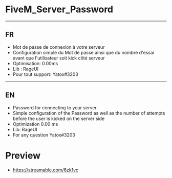 # FiveM_Server_Password
____
## FR
- Mot de passe de connexion à votre serveur
- Configuration simple du Mot de passe ainsi que du nombre d'essai avant que l'utilisateur soit kick côté serveur
- Optimisation: 0.00ms
- Lib : RageUI
- Pour tout support: Yatox#3203
____
## EN
- Password for connecting to your server
- Simple configuration of the Password as well as the number of attempts before the user is kicked on the server side
- Optimization 0.00 ms
- Lib: RageUI
- For any question Yatox#3203

# Preview
- https://streamable.com/6zk1vc
